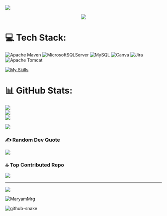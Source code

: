 <img src="https://user-images.githubusercontent.com/73097560/115834477-dbab4500-a447-11eb-908a-139a6edaec5c.gif">

<!--h1 without bottom border-->
<p align="center">
  <a href="https://github.com/DenverCoder1/readme-typing-svg">
    <img src="https://readme-typing-svg.herokuapp.com/?font=Time+New+Roman&color=cyan&size=25&center=true&vCenter=true&width=600&height=100&lines=👋+hi there..&hearts;,;+I’m+Maryam+ELOUADAA,;👨%E2%80%8D💻+a+full+stack+Developer,;🔍">
  </a>
</p>


# 💻 Tech Stack:
  ![Apache Maven](https://img.shields.io/badge/Apache%20Maven-C71A36?style=for-the-badge&logo=Apache%20Maven&logoColor=white) ![MicrosoftSQLServer](https://img.shields.io/badge/Microsoft%20SQL%20Server-CC2927?style=afor-the-badge&logo=microsoft%20sql%20server&logoColor=white) ![MySQL](https://img.shields.io/badge/mysql-4479A1.svg?style=for-the-badge&logo=mysql&logoColor=white) ![Canva](https://img.shields.io/badge/Canva-%2300C4CC.svg?style=for-the-badge&logo=Canva&logoColor=white) ![Jira](https://img.shields.io/badge/jira-%230A0FFF.svg?style=for-the-badge&logo=jira&logoColor=white)  ![Apache Tomcat](https://img.shields.io/badge/apache%20tomcat-%23F8DC75.svg?style=for-the-badge&logo=apache-tomcat&logoColor=black)   


[![My Skills](https://skillicons.dev/icons?i=java,js,ts,html,css,angular,c,figma,git,github,tailwind,bootstrap,docker)](https://github?com/hdfaouz)


# 📊 GitHub Stats:
![](https://github-readme-stats.vercel.app/api?username=MaryamMrg&theme=neon&hide_border=false&include_all_commits=true&count_private=true)<br/>
![](https://nirzak-streak-stats.vercel.app/?user=MaryamMrg&theme=neon&hide_border=false)<br/>
![](https://github-readme-stats.vercel.app/api/top-langs/?username=MaryamMrg&theme=neon&hide_border=false&include_all_commits=true&count_private=true&layout=compact)




![](https://github.com/MaryamMrg/MaryamMrg/blob/output/github-contribution-grid-snake.svg)
### ✍️ Random Dev Quote

![](https://quotes-github-readme.vercel.app/api?type=horizontal&theme=radical)

### 🔝 Top Contributed Repo
![](https://github-contributor-stats.vercel.app/api?username=MaryamMrg&limit=5&theme=dark&combine_all_yearly_contributions=true)

---
[![](https://visitcount.itsvg.in/api?id=hdfaouz&icon=0&color=0)](https://visitcount.itsvg.in)
<p align="left"> <img src="https://komarev.com/ghpvc/?username=MaryamMrg&label=Profile%20views&color=0e75b6&style=flat" alt="MaryamMrg" /> </p>


<picture>
  <source media="(prefers-color-scheme: dark)" srcset="https://raw.githubusercontent.com/tobiasmeyhoefer/tobiasmeyhoefer/output/github-snake-dark.svg" />
  <source media="(prefers-color-scheme: light)" srcset="https://raw.githubusercontent.com/tobiasmeyhoefer/tobiasmeyhoefer/output/github-snake.svg" />
  <img alt="github-snake" src="https://raw.githubusercontent.com/MaryamMrg/MaryamMrg/output/github-snake.svg" />
</picture>

